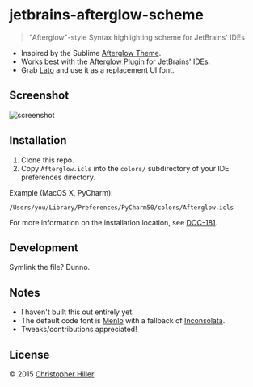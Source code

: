 # jetbrains-afterglow-scheme

> "Afterglow"-style Syntax highlighting scheme for JetBrains' IDEs

- Inspired by the Sublime [Afterglow Theme](https://github.com/YabataDesign/afterglow-theme).
- Works best with the [Afterglow Plugin](https://github.com/JustSid/AfterglowIntelliJ) for JetBrains' IDEs.
- Grab [Lato](http://www.latofonts.com/lato-free-fonts/) and use it as a replacement UI font.

## Screenshot

![screenshot](//cldup.com/tIqiC1SwRl.png)

## Installation

1.  Clone this repo.
2.  Copy `Afterglow.icls` into the `colors/` subdirectory of your IDE preferences directory.

  Example (MacOS X, PyCharm):

  ```shell
  /Users/you/Library/Preferences/PyCharm50/colors/Afterglow.icls
  ```

For more information on the installation location, see [DOC-181](https://devnet.jetbrains.com/docs/DOC-181).

## Development

Symlink the file?  Dunno.

## Notes

- I haven't built this out entirely yet.
- The default code font is [Menlo](https://en.wikipedia.org/wiki/Menlo_(typeface)) with a fallback of [Inconsolata](http://levien.com/type/myfonts/inconsolata.html).  
- Tweaks/contributions appreciated!

## License

© 2015 [Christopher Hiller](https://boneskull.com)
